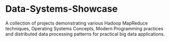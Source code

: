 # Data-Systems-Showcase
A collection of projects demonstrating various Hadoop MapReduce techniques, Operating Systems Concepts, Modern Programming practices and distributed data processing patterns for practical big data applications.

